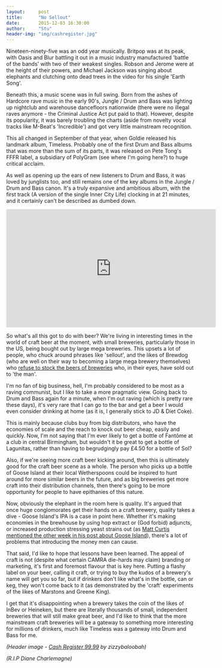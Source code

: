 ```yaml
---
layout:     post
title:      "No Sellout"
date:       2015-12-03 16:30:00
author:     "Stu"
header-img: "img/cashregister.jpg"
---
```


Nineteen-ninety-five was an odd year musically. Britpop was at its peak, with Oasis and Blur battling it out in a music industry manufactured 'battle of the bands' with two of their weakest singles. Robson and Jerome were at the height of their powers, and Michael Jackson was singing about elephants and clutching onto dead trees in the video for his single 'Earth Song'.

Beneath this, a music scene was in full swing. Born from the ashes of Hardcore rave music in the early 90's, Jungle / Drum and Bass was lighting up nightclub and warehouse dancefloors nationwide (there were no illegal raves anymore - the Criminal Justice Act put paid to that). However, despite its popularity, it was barely troubling the charts (aside from novelty vocal tracks like M-Beat's 'Incredible') and got very little mainstream recognition.

This all changed in September of that year, when Goldie released his landmark album, Timeless. Probably one of the first Drum and Bass albums that was more than the sum of its parts, it was released on Pete Tong's FFFR label, a subsidiary of PolyGram (see where I'm going here?) to huge critical acclaim.

As well as opening up the ears of new listeners to Drum and Bass, it was loved by junglists too, and still remains one of the key albums in the Jungle / Drum and Bass canon. It's a truly expansive and ambitious album, with the first track (A version of the single Inner City Life) clocking in at 21 minutes, and it certainly can't be described as dumbed down.

<iframe width="560" height="315" src="https://www.youtube.com/embed/NoV85P4L8kI" frameborder="0" allowfullscreen></iframe>

So what's all this got to do with beer? We're living in interesting times in the world of craft beer at the moment, with small breweries, particularly those in the US, being bought out by large mega breweries. This upsets a lot of people, who chuck around phrases like 'sellout', and the likes of Brewdog (who are well on their way to becoming a large mega brewery themselves) who [refuse to stock the beers of breweries](http://www.morningadvertiser.co.uk/Drinks/Beer/BrewDog-refuses-to-stock-Ballast-Point-after-Constellation-buy-out) who, in their eyes, have sold out to 'the man'.

I'm no fan of big business, hell, I'm probably considered to be most as a raving communist, but I like to take a more pragmatic view. Going back to Drum and Bass again for a minute, when I'm out raving (which is pretty rare these days), it's very rare that I can go to the bar and get a beer I would even consider drinking at home (as it is, I generally stick to JD & Diet Coke).

This is mainly because clubs buy from big distributors, who have the economies of scale and the reach to knock out beer cheap, easily and quickly. Now, I'm not saying that I'm ever likely to get a bottle of Fantôme at a club in central Birmingham, but wouldn't it be great to get a bottle of Lagunitas, rather than having to begrudgingly pay £4.50 for a bottle of Sol?

Also, if we're seeing more craft beer kicking around, then this is ultimately good for the craft beer scene as a whole. The person who picks up a bottle of Goose Island at their local Wetherspoons could be inspired to hunt around for more similar beers in the future, and as big breweries get more craft into their distribution channels, then there's going to be more opportunity for people to have epithanies of this nature.

Now, obviously the elephant in the room here is quality. It's argued that once huge conglomorates get their hands on a craft brewery, quality takes a dive - Goose Island's IPA is a case in point here. Whether it's making economies in the brewhouse by using hop extract or (God forbid) adjuncts, or increased production stressing yeast strains out (as [Matt Curtis mentioned the other week in his post about Goose Island](http://www.totalales.co.uk/blog/2015/11/27/goose-island-ocarina-time)), there's a lot of problems that introducing the money men can cause.

That said, I'd like to hope that lessons have been learned. The appeal of craft is not (despite what certain CAMRA die-hards may claim) branding or marketing, it's first and foremost flavour that is key here. Putting a flashy label on your beer, calling it craft, or trying to buy the kudos of a brewery's name will get you so far, but if drinkers don't like what's in the bottle, can or keg, they won't come back to it (as demonstrated by the 'craft' experiments of the likes of Marstons and Greene King).

I get that it's disappointing when a brewery takes the coin of the likes of InBev or Heineken, but there are literally thousands of small, independent breweries that will still make great beer, and I'd like to think that the more mainstream craft breweries will be a gateway to something more interesting for millions of drinkers, much like Timeless was a gateway into Drum and Bass for me.

*(Header image - [Cash Register 99.99](https://www.flickr.com/photos/zizzy/89696604/in/photolist-8VHFb-a8y4aA-tRSgx-4Gu1oJ-2LprYb-bxRRQY-8VHFF-nqAcdP-bLLygx-nH5rVv-nGMycP-qJhza-8rxcRq-8V8o2-436Py-4eoHvk-fPEdt-pQ9K9o-oLQncX-nGTe47-5XEPXf-5Xfg1-bmkkzh-4H76Ao-yqWErs-djkkPw-dMzENu-dWA8nr-436Pd-uZWbXW-vUrqus-wbpx9u-vf33Rf-p6W1df-94KPU-vfbSuK-8QYSGq-5WWrWP-34qxxe-wbU3hr-vUpCzH-AhxdZa-3x5e1d-8VHEy-5XC9bJ-9ghFSW-aHb4pB-8HyZWx-bcSQfk-PrGat) by zizzybaloobah)*

*(R.I.P Diane Charlemagne)*
